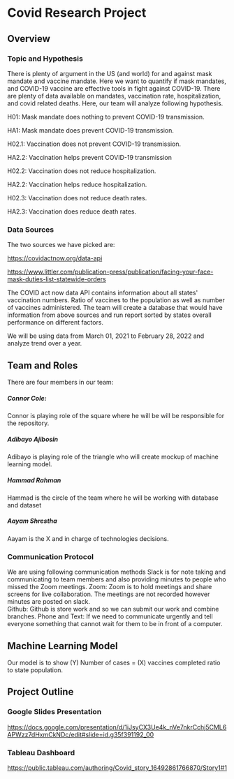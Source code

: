 # Covid Research Project

## Overview 
### Topic and Hypothesis 
There is plenty of argument in the US (and world) for and against mask mandate and vaccine mandate. Here we want to quantify if mask mandates, and COVID-19 vaccine are effective tools in fight against COVID-19. There are plenty of data available on mandates, vaccination rate, hospitalization, and covid related deaths. Here, our team will analyze following hypothesis. 

H01: Mask mandate does nothing to prevent COVID-19 transmission. 

HA1: Mask mandate does prevent COVID-19 transmission. 

H02.1: Vaccination does not prevent COVID-19 transmission.

HA2.2: Vaccination helps prevent COVID-19 transmission 

H02.2: Vaccination does not reduce hospitalization. 

HA2.2: Vaccination helps reduce hospitalization.

H02.3: Vaccination does not reduce death rates.

HA2.3: Vaccination does reduce death rates. 
 ### Data Sources 
The two sources we have picked are:

https://covidactnow.org/data-api

https://www.littler.com/publication-press/publication/facing-your-face-mask-duties-list-statewide-orders

The COVID act now data API contains information about all states' vaccination numbers. Ratio of vaccines to the population as well as number of vaccines administered. The team will create a database that would have information from above sources and run report sorted by states overall performance on different factors. 

We will be using data from March 01, 2021 to February 28, 2022 and analyze trend over a year. 

## Team and Roles 
There are four members in our team: 
##### Connor Cole: 
Connor is playing role of the square where he will be will be responsible for the repository.

##### Adibayo Ajibosin 
Adibayo is playing role of the triangle who will create mockup of machine learning model.
##### Hammad Rahman
Hammad is the circle of the team where he will be working with database and dataset  
##### Aayam Shrestha 
Aayam is the X and in charge of technologies decisions. 
### Communication Protocol 
We are using following communication methods 
Slack is for note taking and communicating to team members and also providing minutes to people who missed the Zoom meetings. 
Zoom: Zoom is to hold meetings and share screens for live collaboration. The meetings are not recorded however minutes are posted on slack.   
Github: Github is store work and so we can submit our work and combine branches. 
Phone and Text: If we need to communicate urgently and tell everyone something that cannot wait for them to be in front of a computer.   

## Machine Learning Model 
Our model is to show 
(Y) Number of cases = (X) vaccines completed ratio to state population.

## Project Outline 

### Google Slides Presentation
https://docs.google.com/presentation/d/1iJsyCX3Ue4k_nVe7nkrCchj5CML6APWzz7dHxmCkNDc/edit#slide=id.g35f391192_00

### Tableau Dashboard
https://public.tableau.com/authoring/Covid_story_16492861766870/Story1#1
